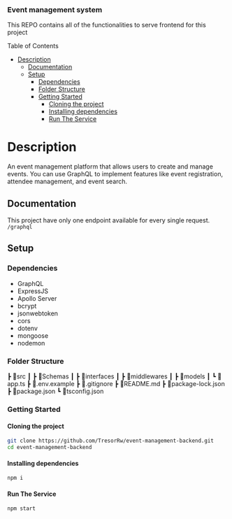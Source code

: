 ### Event management system
This REPO contains all of the functionalities to serve frontend for this project

Table of Contents
- [Description](#description)
  - [Documentation](#documentation)
  - [Setup](#setup)
    - [Dependencies](#dependencies)
    - [Folder Structure](#folder-structure)
    - [Getting Started](#getting-started)
      - [Cloning the project](#cloning-the-project)
      - [Installing dependencies](#installing-dependencies)
      - [Run The Service](#run-the-service)

# Description
An event management platform that allows users to create and manage events. You can use GraphQL to implement features like event registration, attendee management, and event search.

## Documentation

This project have only one endpoint available for every single request.
`/graphql`

## Setup

### Dependencies

- GraphQL
- ExpressJS
- Apollo Server
- bcrypt
- jsonwebtoken
- cors
- dotenv
- mongoose
- nodemon

### Folder Structure

┣ 📂src
 ┃ ┣ 📂Schemas
 ┃ ┣ 📂interfaces
 ┃ ┣ 📂middlewares
 ┃ ┣ 📂models
 ┃ ┗ 📜app.ts
 ┣ 📜.env.example
 ┣ 📜.gitignore
 ┣ 📜README.md
 ┣ 📜package-lock.json
 ┣ 📜package.json
 ┗ 📜tsconfig.json

### Getting Started

#### Cloning the project
```bash
git clone https://github.com/TresorRw/event-management-backend.git
cd event-management-backend
```
#### Installing dependencies
```bash
npm i
```

#### Run The Service
```bash
npm start
```